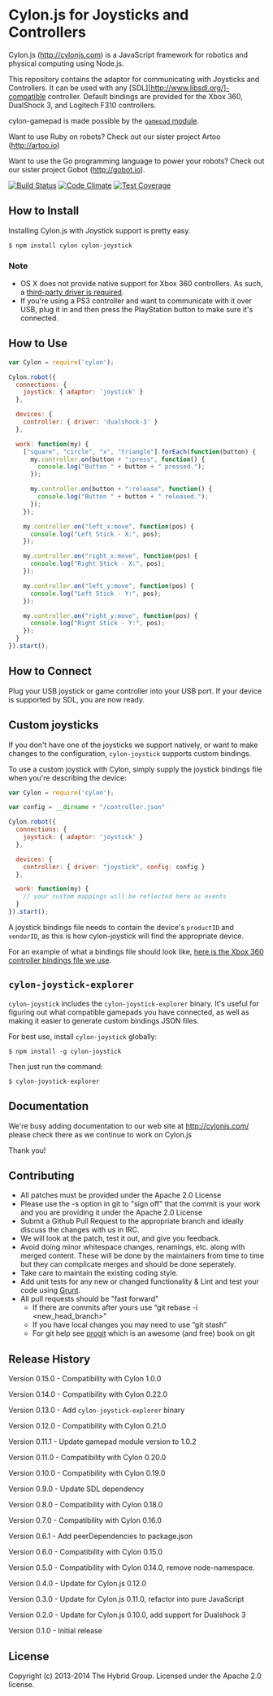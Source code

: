 # Cylon.js for Joysticks and Controllers

Cylon.js (http://cylonjs.com) is a JavaScript framework for robotics and physical computing using Node.js.

This repository contains the adaptor for communicating with Joysticks and Controllers.
It can be used with any [SDL][http://www.libsdl.org/]-compatible controller.
Default bindings are provided for the Xbox 360, DualShock 3, and Logitech F310 controllers.

cylon-gamepad is made possible by the [`gamepad` module](https://github.com/creationix/node-gamepad).

Want to use Ruby on robots? Check out our sister project Artoo (http://artoo.io)

Want to use the Go programming language to power your robots? Check out our sister project Gobot (http://gobot.io).

[![Build Status](https://secure.travis-ci.org/hybridgroup/cylon-joystick.png?branch=master)](http://travis-ci.org/hybridgroup/cylon-joystick) [![Code Climate](https://codeclimate.com/github/hybridgroup/cylon-joystick/badges/gpa.svg)](https://codeclimate.com/github/hybridgroup/cylon-joystick) [![Test Coverage](https://codeclimate.com/github/hybridgroup/cylon-joystick/badges/coverage.svg)](https://codeclimate.com/github/hybridgroup/cylon-joystick)

## How to Install
Installing Cylon.js with Joystick support is pretty easy.

    $ npm install cylon cylon-joystick

### Note

- OS X does not provide native support for Xbox 360 controllers. As such, a [third-party driver is required](https://github.com/d235j/360Controller/releases).
- If you're using a PS3 controller and want to communicate with it over USB, plug it in and then press the PlayStation button to make sure it's connected.

## How to Use

```javascript
var Cylon = require('cylon');

Cylon.robot({
  connections: {
    joystick: { adaptor: 'joystick' }
  },

  devices: {
    controller: { driver: 'dualshock-3' }
  },

  work: function(my) {
    ["square", "circle", "x", "triangle"].forEach(function(button) {
      my.controller.on(button + ":press", function() {
        console.log("Button " + button + " pressed.");
      });

      my.controller.on(button + ":release", function() {
        console.log("Button " + button + " released.");
      });
    });

    my.controller.on("left_x:move", function(pos) {
      console.log("Left Stick - X:", pos);
    });

    my.controller.on("right_x:move", function(pos) {
      console.log("Right Stick - X:", pos);
    });

    my.controller.on("left_y:move", function(pos) {
      console.log("Left Stick - Y:", pos);
    });

    my.controller.on("right_y:move", function(pos) {
      console.log("Right Stick - Y:", pos);
    });
  }
}).start();
```

## How to Connect

Plug your USB joystick or game controller into your USB port.
If your device is supported by SDL, you are now ready.

## Custom joysticks

If you don't have one of the joysticks we support natively, or want to make changes to the configuration, `cylon-joystick` supports custom bindings.

To use a custom joystick with Cylon, simply supply the joystick bindings file when you're describing the device:

```javascript
var Cylon = require('cylon');

var config = __dirname + "/controller.json"

Cylon.robot({
  connections: {
    joystick: { adaptor: 'joystick' }
  },

  devices: {
    controller: { driver: "joystick", config: config }
  },

  work: function(my) {
    // your custom mappings will be reflected here as events
  }
}).start();
```

A joystick bindings file needs to contain the device's `productID` and `vendorID`, as this is how cylon-joystick will find the appropriate device.

For an example of what a bindings file should look like, [here is the Xbox 360 controller bindings file we use][xbox-bindings].

[xbox-bindings]: https://github.com/hybridgroup/cylon-joystick/blob/master/lib/config/xbox_360.json

## `cylon-joystick-explorer`

`cylon-joystick` includes the `cylon-joystick-explorer` binary.
It's useful for figuring out what compatible gamepads you have connected, as well as making it easier to generate custom bindings JSON files.

For best use, install `cylon-joystick` globally:

    $ npm install -g cylon-joystick

Then just run the command:

    $ cylon-joystick-explorer

## Documentation

We're busy adding documentation to our web site at http://cylonjs.com/ please check there as we continue to work on Cylon.js

Thank you!

## Contributing

* All patches must be provided under the Apache 2.0 License
* Please use the -s option in git to "sign off" that the commit is your work and you are providing it under the Apache 2.0 License
* Submit a Github Pull Request to the appropriate branch and ideally discuss the changes with us in IRC.
* We will look at the patch, test it out, and give you feedback.
* Avoid doing minor whitespace changes, renamings, etc. along with merged content. These will be done by the maintainers from time to time but they can complicate merges and should be done seperately.
* Take care to maintain the existing coding style.
* Add unit tests for any new or changed functionality & Lint and test your code using [Grunt](http://gruntjs.com/).
* All pull requests should be "fast forward"
  * If there are commits after yours use “git rebase -i <new_head_branch>”
  * If you have local changes you may need to use “git stash”
  * For git help see [progit](http://git-scm.com/book) which is an awesome (and free) book on git

## Release History

Version 0.15.0 - Compatibility with Cylon 1.0.0

Version 0.14.0 - Compatibility with Cylon 0.22.0

Version 0.13.0 - Add `cylon-joystick-explorer` binary

Version 0.12.0 - Compatibility with Cylon 0.21.0

Version 0.11.1 - Update gamepad module version to 1.0.2

Version 0.11.0 - Compatibility with Cylon 0.20.0

Version 0.10.0 - Compatibility with Cylon 0.19.0

Version 0.9.0 - Update SDL dependency

Version 0.8.0 - Compatibility with Cylon 0.18.0

Version 0.7.0 - Compatibility with Cylon 0.16.0

Version 0.6.1 - Add peerDependencies to package.json

Version 0.6.0 - Compatibility with Cylon 0.15.0

Version 0.5.0 - Compatibility with Cylon 0.14.0, remove node-namespace.

Version 0.4.0 - Update for Cylon.js 0.12.0

Version 0.3.0 - Update for Cylon.js 0.11.0, refactor into pure JavaScript

Version 0.2.0 - Update for Cylon.js 0.10.0, add support for Dualshock 3

Version 0.1.0 - Initial release

## License

Copyright (c) 2013-2014 The Hybrid Group. Licensed under the Apache 2.0 license.
